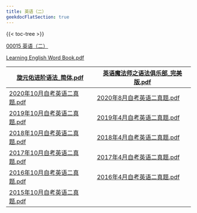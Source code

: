 ```yaml
---
title: 英语（二）
geekdocFlatSection: true
---
```


<!-- spellchecker-disable -->

{{< toc-tree >}}

<!-- spellchecker-enable -->

[00015 英语（二）](https://search.bilibili.com/all?keyword=00015&from_source=web_search)

[Learning English Word Book.pdf](Learning_English_Word_Book.pdf)

| [旋元佑进阶语法_简体.pdf](旋元佑进阶语法_简体.pdf)           |  [英语魔法师之语法俱乐部_完美版.pdf](英语魔法师之语法俱乐部_完美版.pdf) |
| ------------------------------------------------------------ | ------------------------------------------------------------ |
| [2020年10月自考英语二真题.pdf](2020年10月自考英语二真题.pdf) | [2020年8月自考英语二真题.pdf](2020年8月自考英语二真题.pdf)   |
| [2019年10月自考英语二真题.pdf](2019年10月自考英语二真题.pdf) | [2019年4月自考英语二真题.pdf](2019年4月自考英语二真题.pdf)   |
| [2018年10月自考英语二真题.pdf](2018年10月自考英语二真题.pdf) | [2018年4月自考英语二真题.pdf](2018年4月自考英语二真题.pdf)   |
| [2017年10月自考英语二真题.pdf](2017年10月自考英语二真题.pdf) | [2017年4月自考英语二真题.pdf](2017年4月自考英语二真题.pdf)   |
| [2016年10月自考英语二真题.pdf](2016年10月自考英语二真题.pdf) | [2016年4月自考英语二真题.pdf](2016年4月自考英语二真题.pdf)   |
| [2015年10月自考英语二真题.pdf](2015年10月自考英语二真题.pdf) |                                                              |





















